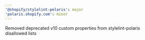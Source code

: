 ```yaml
---
'@shopify/stylelint-polaris': major
'polaris.shopify.com': minor
---
```


Removed deprecated v10 custom properties from stylelint-polaris disallowed lists
